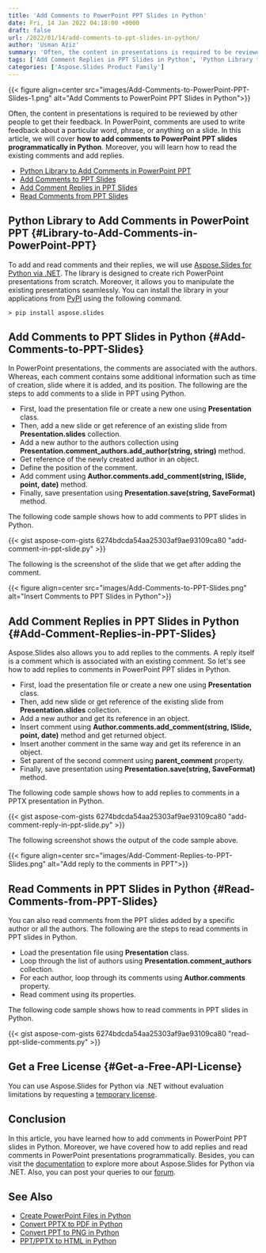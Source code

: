 ```yaml
---
title: 'Add Comments to PowerPoint PPT Slides in Python'
date: Fri, 14 Jan 2022 04:18:00 +0000
draft: false
url: /2022/01/14/add-comments-to-ppt-slides-in-python/
author: 'Usman Aziz'
summary: 'Often, the content in presentations is required to be reviewed by other people to get their feedback. In PowerPoint, comments are used to write feedback about a particular word, phrase, or anything on a slide. In this article, we will cover **how to add comments to PowerPoint PPT slides programmatically in Python**. Moreover, you will learn how to read the existing comments and add replies.'
tags: ['Add Comment Replies in PPT Slides in Python', 'Python Library to Add Comments in PowerPoint PPT', 'Read Comments from PPT Slides in Python']
categories: ['Aspose.Slides Product Family']
---
```




{{< figure align=center src="images/Add-Comments-to-PowerPoint-PPT-Slides-1.png" alt="Add Comments to PowerPoint PPT Slides in Python">}}


Often, the content in presentations is required to be reviewed by other people to get their feedback. In PowerPoint, comments are used to write feedback about a particular word, phrase, or anything on a slide. In this article, we will cover **how to add comments to PowerPoint PPT slides programmatically in Python**. Moreover, you will learn how to read the existing comments and add replies.

*   [Python Library to Add Comments in PowerPoint PPT][1]
*   [Add Comments to PPT Slides][2]
*   [Add Comment Replies in PPT Slides][3]
*   [Read Comments from PPT Slides][4]

## Python Library to Add Comments in PowerPoint PPT {#Library-to-Add-Comments-in-PowerPoint-PPT}

To add and read comments and their replies, we will use [Aspose.Slides for Python via .NET][5]. The library is designed to create rich PowerPoint presentations from scratch. Moreover, it allows you to manipulate the existing presentations seamlessly. You can install the library in your applications from [PyPI][6] using the following command.

```
> pip install aspose.slides
```

## Add Comments to PPT Slides in Python {#Add-Comments-to-PPT-Slides}

In PowerPoint presentations, the comments are associated with the authors. Whereas, each comment contains some additional information such as time of creation, slide where it is added, and its position. The following are the steps to add comments to a slide in PPT using Python.

*   First, load the presentation file or create a new one using **Presentation** class.
*   Then, add a new slide or get reference of an existing slide from **Presentation.slides** collection.
*   Add a new author to the authors collection using **Presentation.comment\_authors.add\_author(string, string)** method.
*   Get reference of the newly created author in an object.
*   Define the position of the comment.
*   Add comment using **Author.comments.add\_comment(string, ISlide, point, date)** method.
*   Finally, save presentation using **Presentation.save(string, SaveFormat)** method.

The following code sample shows how to add comments to PPT slides in Python.

{{< gist aspose-com-gists 6274bdcda54aa25303af9ae93109ca80 "add-comment-in-ppt-slide.py" >}}

The following is the screenshot of the slide that we get after adding the comment.



{{< figure align=center src="images/Add-Comments-to-PPT-Slides.png" alt="Insert Comments to PPT Slides in Python">}}


## Add Comment Replies in PPT Slides in Python {#Add-Comment-Replies-in-PPT-Slides}

Aspose.Slides also allows you to add replies to the comments. A reply itself is a comment which is associated with an existing comment. So let's see how to add replies to comments in PowerPoint PPT slides in Python.

*   First, load the presentation file or create a new one using **Presentation** class.
*   Then, add new slide or get reference of the existing slide from **Presentation.slides** collection.
*   Add a new author and get its reference in an object.
*   Insert comment using **Author.comments.add\_comment(string, ISlide, point, date)** method and get returned object.
*   Insert another comment in the same way and get its reference in an object.
*   Set parent of the second comment using **parent\_comment** property.
*   Finally, save presentation using **Presentation.save(string, SaveFormat)** method.

The following code sample shows how to add replies to comments in a PPTX presentation in Python.

{{< gist aspose-com-gists 6274bdcda54aa25303af9ae93109ca80 "add-comment-reply-in-ppt-slide.py" >}}

The following screenshot shows the output of the code sample above.



{{< figure align=center src="images/Add-Comment-Replies-to-PPT-Slides.png" alt="Add reply to the comments in PPT">}}


## Read Comments in PPT Slides in Python {#Read-Comments-from-PPT-Slides}

You can also read comments from the PPT slides added by a specific author or all the authors. The following are the steps to read comments in PPT slides in Python.

*   Load the presentation file using **Presentation** class.
*   Loop through the list of authors using **Presentation.comment\_authors** collection.
*   For each author, loop through its comments using **Author.comments** property.
*   Read comment using its properties.

The following code sample shows how to read comments in PPT slides in Python.

{{< gist aspose-com-gists 6274bdcda54aa25303af9ae93109ca80 "read-ppt-slide-comments.py" >}}

## Get a Free License {#Get-a-Free-API-License}

You can use Aspose.Slides for Python via .NET without evaluation limitations by requesting a [temporary license][7].

## Conclusion

In this article, you have learned how to add comments in PowerPoint PPT slides in Python. Moreover, we have covered how to add replies and read comments in PowerPoint presentations programmatically. Besides, you can visit the [documentation][8] to explore more about Aspose.Slides for Python via .NET. Also, you can post your queries to our [forum][9].

## See Also

*   [Create PowerPoint Files in Python][10]
*   [Convert PPTX to PDF in Python][11]
*   [Convert PPT to PNG in Python][12]
*   [PPT/PPTX to HTML in Python][13]




[1]: #Library-to-Add-Comments-in-PowerPoint-PPT
[2]: #Add-Comments-to-PPT-Slides
[3]: #Add-Comment-Replies-in-PPT-Slides
[4]: #Read-Comments-from-PPT-Slides
[5]: https://products.aspose.com/slides/python-net
[6]: https://pypi.org/project/aspose.slides/
[7]: https://purchase.aspose.com/temporary-license
[8]: https://docs.aspose.com/slides/python-net/
[9]: https://forum.aspose.com/
[10]: https://blog.aspose.com/2021/12/31/create-powerpoint-presentations-in-python/
[11]: https://blog.aspose.com/2021/12/28/convert-pptx-ppt-to-pdf-python/
[12]: https://blog.aspose.com/2021/12/29/convert-ppt-to-png-in-python/
[13]: https://blog.aspose.com/2021/12/16/convert-ppt-to-html-in-python/




